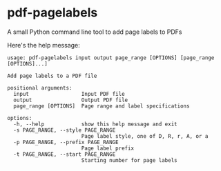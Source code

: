 # pdf-pagelabels

A small Python command line tool to add page labels to PDFs

Here's the help message:

```plain
usage: pdf-pagelabels input output page_range [OPTIONS] [page_range [OPTIONS]...]

Add page labels to a PDF file

positional arguments:
  input                 Input PDF file
  output                Output PDF file
  page_range [OPTIONS]  Page range and label specifications

options:
  -h, --help            show this help message and exit
  -s PAGE_RANGE, --style PAGE_RANGE
                        Page label style, one of D, R, r, A, or a
  -p PAGE_RANGE, --prefix PAGE_RANGE
                        Page label prefix
  -t PAGE_RANGE, --start PAGE_RANGE
                        Starting number for page labels
```
